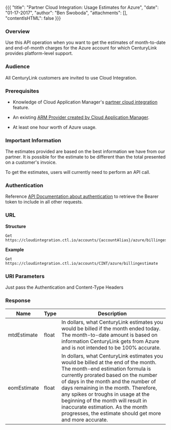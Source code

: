 {{{
  "title": "Partner Cloud Integration: Usage Estimates for Azure",
  "date": "01-17-2017",
  "author": "Ben Swoboda",
  "attachments": [],
  "contentIsHTML": false
}}}

### Overview

Use this API operation when you want to get the estimates of month-to-date and end-of-month charges for the Azure account for which CenturyLink provides platform-level support.

### Audience

All CenturyLink customers are invited to use Cloud Integration.

### Prerequisites

* Knowledge of Cloud Application Manager's [partner cloud integration](./partner-cloud-integration.md) feature.

* An existing [ARM Provider created by Cloud Application Manager](./partner-cloud-integration-azure-new.md).

* At least one hour worth of Azure usage.

### Important Information

The estimates provided are based on the best information we have from our partner. It is possible for the estimate to be different than the total presented on a customer's invoice.

To get the estimates, users will currently need to perform an API call.

### Authentication

Reference [API Documentation about authentication](https://www.ctl.io/api-docs/v2/#authentication) to retrieve the Bearer token to include in all other requests.

### URL

**Structure**

```
Get https://cloudintegration.ctl.io/accounts/{accountAlias}/azure/billingestimate
```

**Example**

```
Get https://cloudintegration.ctl.io/accounts/CINT/azure/billingestimate
```

### URI Parameters

Just pass the Authentication and Content-Type Headers

### Response

**Name** | **Type** | **Description**
 --- | --- | ---
 mtdEstimate | float | In dollars, what CenturyLink estimates you would be billed if the month ended today. The month-to-date amount is based on information CenturyLink gets from Azure and is not intended to be 100% accurate.
 eomEstimate | float | In dollars, what CenturyLink estimates you would be billed at the end of the month. The month-end estimation formula is currently prorated based on the number of days in the month and the number of days remaining in the month. Therefore, any spikes or troughs in usage at the beginning of the month will result in inaccurate estimation. As the month progresses, the estimate should get more and more accurate.
